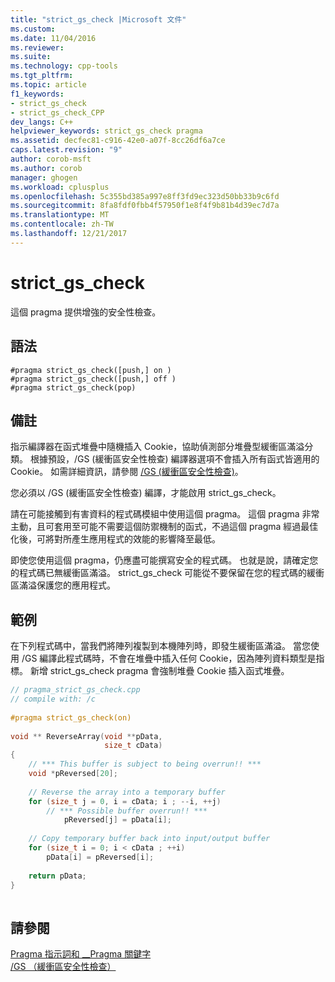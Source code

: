 ```yaml
---
title: "strict_gs_check |Microsoft 文件"
ms.custom: 
ms.date: 11/04/2016
ms.reviewer: 
ms.suite: 
ms.technology: cpp-tools
ms.tgt_pltfrm: 
ms.topic: article
f1_keywords:
- strict_gs_check
- strict_gs_check_CPP
dev_langs: C++
helpviewer_keywords: strict_gs_check pragma
ms.assetid: decfec81-c916-42e0-a07f-8cc26df6a7ce
caps.latest.revision: "9"
author: corob-msft
ms.author: corob
manager: ghogen
ms.workload: cplusplus
ms.openlocfilehash: 5c355bd385a997e8ff3fd9ec323d50bb33b9c6fd
ms.sourcegitcommit: 8fa8fdf0fbb4f57950f1e8f4f9b81b4d39ec7d7a
ms.translationtype: MT
ms.contentlocale: zh-TW
ms.lasthandoff: 12/21/2017
---
```

# <a name="strictgscheck"></a>strict_gs_check
這個 pragma 提供增強的安全性檢查。  
  
## <a name="syntax"></a>語法  
  
```  
#pragma strict_gs_check([push,] on )   
#pragma strict_gs_check([push,] off )   
#pragma strict_gs_check(pop)  
```  
  
## <a name="remarks"></a>備註  
 指示編譯器在函式堆疊中隨機插入 Cookie，協助偵測部分堆疊型緩衝區滿溢分類。 根據預設，/GS (緩衝區安全性檢查) 編譯器選項不會插入所有函式皆適用的 Cookie。 如需詳細資訊，請參閱 [/GS (緩衝區安全性檢查)](../build/reference/gs-buffer-security-check.md)。  
  
 您必須以 /GS (緩衝區安全性檢查) 編譯，才能啟用 strict_gs_check。  
  
 請在可能接觸到有害資料的程式碼模組中使用這個 pragma。 這個 pragma 非常主動，且可套用至可能不需要這個防禦機制的函式，不過這個 pragma 經過最佳化後，可將對所產生應用程式的效能的影響降至最低。  
  
 即使您使用這個 pragma，仍應盡可能撰寫安全的程式碼。 也就是說，請確定您的程式碼已無緩衝區滿溢。 strict_gs_check 可能從不要保留在您的程式碼的緩衝區滿溢保護您的應用程式。  
  
## <a name="example"></a>範例  
 在下列程式碼中，當我們將陣列複製到本機陣列時，即發生緩衝區滿溢。 當您使用 /GS 編譯此程式碼時，不會在堆疊中插入任何 Cookie，因為陣列資料類型是指標。 新增 strict_gs_check pragma 會強制堆疊 Cookie 插入函式堆疊。  
  
```cpp  
// pragma_strict_gs_check.cpp  
// compile with: /c  
  
#pragma strict_gs_check(on)  
  
void ** ReverseArray(void **pData,  
                     size_t cData)  
{  
    // *** This buffer is subject to being overrun!! ***  
    void *pReversed[20];  
  
    // Reverse the array into a temporary buffer  
    for (size_t j = 0, i = cData; i ; --i, ++j)  
        // *** Possible buffer overrun!! ***  
            pReversed[j] = pData[i];   
  
    // Copy temporary buffer back into input/output buffer  
    for (size_t i = 0; i < cData ; ++i)   
        pData[i] = pReversed[i];  
  
    return pData;  
}  
  
```  
  
## <a name="see-also"></a>請參閱  
 [Pragma 指示詞和 __Pragma 關鍵字](../preprocessor/pragma-directives-and-the-pragma-keyword.md)   
 [/GS （緩衝區安全性檢查）](../build/reference/gs-buffer-security-check.md)